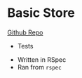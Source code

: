 # Basic Store


[Github Repo](https://github.com/copasetickid/basic-store)

* Tests
 - Written in RSpec
 - Ran from `rspec`
